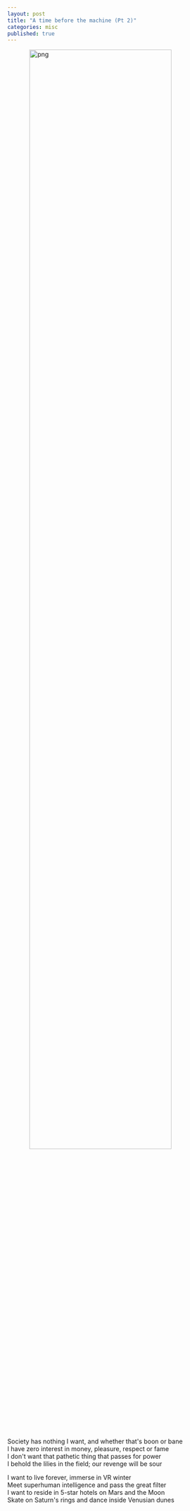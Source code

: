 ```yaml
---
layout: post
title: "A time before the machine (Pt 2)"
categories: misc
published: true
---
```


<img src='/blog/assets/images/electric.png' style="display: block; margin: 0 auto; width: 80%; height: 80%;" alt='png' />
<br>
<p>
Society has nothing I want, and whether that's boon or bane<br>
I have zero interest in money, pleasure, respect or fame<br>
I don't want that pathetic thing that passes for power<br>
I behold the lilies in the field; our revenge will be sour<br>
</p><p>
I want to live forever, immerse in VR winter<br>
Meet superhuman intelligence and pass the great filter<br>
I want to reside in 5-star hotels on Mars and the Moon<br>
Skate on Saturn's rings and dance inside Venusian dunes<br>
</p>